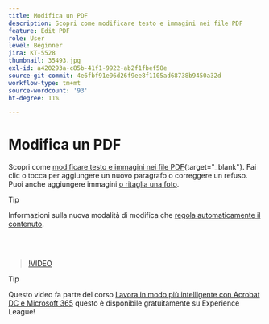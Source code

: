 ```yaml
---
title: Modifica un PDF
description: Scopri come modificare testo e immagini nei file PDF
feature: Edit PDF
role: User
level: Beginner
jira: KT-5528
thumbnail: 35493.jpg
exl-id: a420293a-c85b-41f1-9922-ab2f1fbef58e
source-git-commit: 4e6fbf91e96d26f9ee8f1105ad68738b9450a32d
workflow-type: tm+mt
source-wordcount: '93'
ht-degree: 11%

---
```


# Modifica un PDF

Scopri come [modificare testo e immagini nei file PDF](https://www.adobe.com/it/acrobat/online/pdf-editor.html){target="_blank"}. Fai clic o tocca per aggiungere un nuovo paragrafo o correggere un refuso. Puoi anche aggiungere immagini [o ritaglia una foto](https://www.adobe.com/acrobat/online/crop-pdf.html).

>[!TIP]
>
>Informazioni sulla nuova modalità di modifica che [regola automaticamente il contenuto](auto-adjust-layout.md).

<br> 

>[!VIDEO](https://video.tv.adobe.com/v/35493?quality=12&learn=on&hidetitle=true)

>[!TIP]
>
>Questo video fa parte del corso [Lavora in modo più intelligente con Acrobat DC e Microsoft 365](https://experienceleague.adobe.com/?recommended=Acrobat-U-1-2021.microsoft365) questo è disponibile gratuitamente su Experience League!
